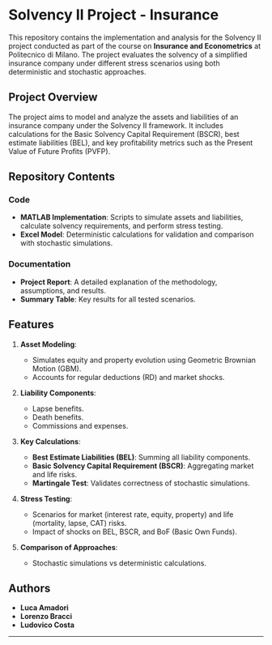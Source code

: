 # Solvency II Project - Insurance

This repository contains the implementation and analysis for the Solvency II project conducted as part of the course on **Insurance and Econometrics** at Politecnico di Milano. The project evaluates the solvency of a simplified insurance company under different stress scenarios using both deterministic and stochastic approaches.

## Project Overview

The project aims to model and analyze the assets and liabilities of an insurance company under the Solvency II framework. It includes calculations for the Basic Solvency Capital Requirement (BSCR), best estimate liabilities (BEL), and key profitability metrics such as the Present Value of Future Profits (PVFP).

## Repository Contents

### Code
- **MATLAB Implementation**: Scripts to simulate assets and liabilities, calculate solvency requirements, and perform stress testing.
- **Excel Model**: Deterministic calculations for validation and comparison with stochastic simulations.

### Documentation
- **Project Report**: A detailed explanation of the methodology, assumptions, and results.
- **Summary Table**: Key results for all tested scenarios.

## Features

1. **Asset Modeling**:
   - Simulates equity and property evolution using Geometric Brownian Motion (GBM).
   - Accounts for regular deductions (RD) and market shocks.

2. **Liability Components**:
   - Lapse benefits.
   - Death benefits.
   - Commissions and expenses.

3. **Key Calculations**:
   - **Best Estimate Liabilities (BEL)**: Summing all liability components.
   - **Basic Solvency Capital Requirement (BSCR)**: Aggregating market and life risks.
   - **Martingale Test**: Validates correctness of stochastic simulations.

4. **Stress Testing**:
   - Scenarios for market (interest rate, equity, property) and life (mortality, lapse, CAT) risks.
   - Impact of shocks on BEL, BSCR, and BoF (Basic Own Funds).

5. **Comparison of Approaches**:
   - Stochastic simulations vs deterministic calculations.

## Authors
- **Luca Amadori**
- **Lorenzo Bracci**
- **Ludovico Costa**

---
